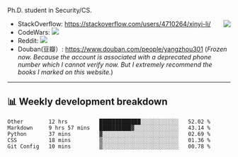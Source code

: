 Ph.D. student in Security/CS.

<img align="right" src="https://github-readme-stats.vercel.app/api?username=li-xin-yi&count_private=true&show_icons=true&hide_title=true&theme=tokyonight" />

- StackOverflow: https://stackoverflow.com/users/4710264/xinyi-li/
- CodeWars: [![](https://www.codewars.com/users/xy-li/badges/micro)](https://www.codewars.com/users/xy-li/)
- Reddit: [![](https://img.shields.io/reddit/user-karma/combined/xy-li?style=social)](https://www.reddit.com/user/xy-li/)
- Douban(豆瓣）: https://www.douban.com/people/yangzhou301  (*Frozen now. Because the account is associated with a deprecated phone number which I cannot verify now. But I extremely recommend the books I marked on this website.*)

---

## 📊 Weekly development breakdown

<!--START_SECTION:waka-->
```text
Other        12 hrs          █████████████░░░░░░░░░░░░   52.02 % 
Markdown     9 hrs 57 mins   ██████████▓░░░░░░░░░░░░░░   43.14 % 
Python       37 mins         ▓░░░░░░░░░░░░░░░░░░░░░░░░   02.69 % 
CSS          18 mins         ▒░░░░░░░░░░░░░░░░░░░░░░░░   01.36 % 
Git Config   10 mins         ▒░░░░░░░░░░░░░░░░░░░░░░░░   00.78 % 
```
<!--END_SECTION:waka-->

